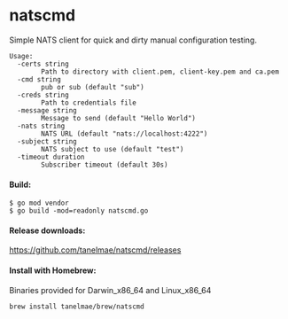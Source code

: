 # natscmd
Simple NATS client for quick and dirty manual configuration testing.

```
Usage:
  -certs string
    	Path to directory with client.pem, client-key.pem and ca.pem
  -cmd string
    	pub or sub (default "sub")
  -creds string
    	Path to credentials file
  -message string
    	Message to send (default "Hello World")
  -nats string
    	NATS URL (default "nats://localhost:4222")
  -subject string
    	NATS subject to use (default "test")
  -timeout duration
    	Subscriber timeout (default 30s)
```


#### Build:
```
$ go mod vendor
$ go build -mod=readonly natscmd.go
```


#### Release downloads:
https://github.com/tanelmae/natscmd/releases

#### Install with Homebrew:

Binaries provided for Darwin_x86_64 and Linux_x86_64
```
brew install tanelmae/brew/natscmd
